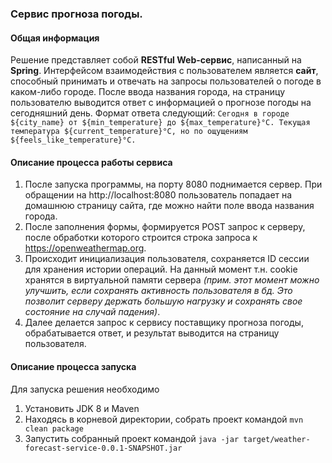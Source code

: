 ### Сервис прогноза погоды.

#### Общая информация
Решение представляет собой **RESTful Web-сервис**, написанный на **Spring**. 
Интерфейсом взаимодействия с пользователем является **сайт**, способный принимать и отвечать на запросы пользователей о погоде в каком-либо городе.
После ввода названия города, на страницу пользователю выводится ответ с информацией о прогнозе погоды на сегодняшний день.
Формат ответа следующий:
````Сегодня в городе ${city_name} от ${min_temperature} до ${max_temperature}°C. Текущая температура ${current_temperature}°C, но по ощущениям ${feels_like_temperature}°C.````  

#### Описание процесса работы сервиса
1) После запуска программы, на порту 8080 поднимается сервер. При обращении на http://localhost:8080 пользователь попадает на домашнюю страницу сайта, где можно найти поле ввода названия города.
2) После заполнения формы, формируется POST запрос к серверу, после обработки которого строится строка запроса к https://openweathermap.org.
3) Происходит инициализация пользователя, сохраняется ID сессии для хранения истории операций. На данный момент т.н. cookie хранятся в виртуальной памяти сервера *(прим. этот момент можно улучшить, если сохранять активность пользователя в бд. Это позволит серверу держать большую нагрузку и сохранять свое состояние на случай падения)*.
4) Далее делается запрос к сервису поставщику прогноза погоды, обрабатывается ответ, и результат выводится на страницу пользователя.  

#### Описание процесса запуска
Для запуска решения необходимо
1) Установить JDK 8 и Maven
2) Находясь в корневой директории, собрать проект командой
        ````mvn clean package````
3) Запустить собранный проект командой
        ````java -jar target/weather-forecast-service-0.0.1-SNAPSHOT.jar````
